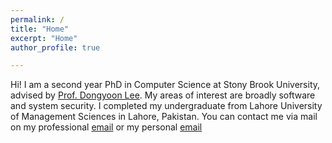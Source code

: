 ```yaml
---
permalink: /
title: "Home"
excerpt: "Home"
author_profile: true

---
```


Hi! 
I am a second year PhD in Computer Science at Stony Brook University, advised by [Prof. Dongyoon Lee](https://www3.cs.stonybrook.edu/~dongyoon/). My areas of interest are broadly software and system security. I completed my undergraduate from Lahore University of Management Sciences in Lahore, Pakistan.
You can contact me via mail on my professional [email](mailto:zaamir@cs.stonybrook.edu) or my personal [email](mailto:aamirzainab@yahoo.com)

